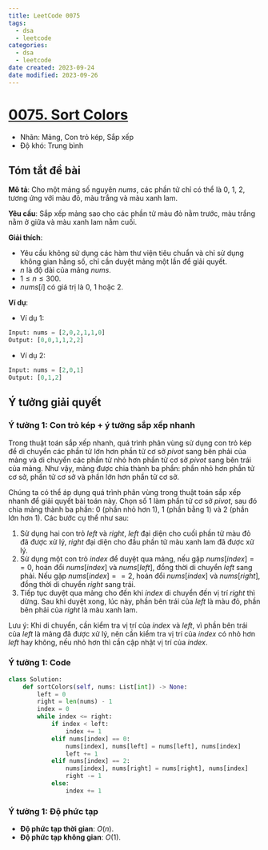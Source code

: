 ```yaml
---
title: LeetCode 0075
tags:
  - dsa
  - leetcode
categories:
  - dsa
  - leetcode
date created: 2023-09-24
date modified: 2023-09-26
---
```


# [0075. Sort Colors](https://leetcode.com/problems/sort-colors/)

- Nhãn: Mảng, Con trỏ kép, Sắp xếp
- Độ khó: Trung bình

## Tóm tắt đề bài

**Mô tả**: Cho một mảng số nguyên $nums$, các phần tử chỉ có thể là $0$, $1$, $2$, tương ứng với màu đỏ, màu trắng và màu xanh lam.

**Yêu cầu**: Sắp xếp mảng sao cho các phần tử màu đỏ nằm trước, màu trắng nằm ở giữa và màu xanh lam nằm cuối.

**Giải thích**:

- Yêu cầu không sử dụng các hàm thư viện tiêu chuẩn và chỉ sử dụng không gian hằng số, chỉ cần duyệt mảng một lần để giải quyết.
- $n$ là độ dài của mảng $nums$.
- $1 \le n \le 300$.
- $nums[i]$ có giá trị là $0$, $1$ hoặc $2$.

**Ví dụ**:

- Ví dụ 1:

```python
Input: nums = [2,0,2,1,1,0]
Output: [0,0,1,1,2,2]
```

- Ví dụ 2:

```python
Input: nums = [2,0,1]
Output: [0,1,2]
```

## Ý tưởng giải quyết

### Ý tưởng 1: Con trỏ kép + ý tưởng sắp xếp nhanh

Trong thuật toán sắp xếp nhanh, quá trình phân vùng sử dụng con trỏ kép để di chuyển các phần tử lớn hơn phần tử cơ sở $pivot$ sang bên phải của mảng và di chuyển các phần tử nhỏ hơn phần tử cơ sở $pivot$ sang bên trái của mảng. Như vậy, mảng được chia thành ba phần: phần nhỏ hơn phần tử cơ sở, phần tử cơ sở và phần lớn hơn phần tử cơ sở.

Chúng ta có thể áp dụng quá trình phân vùng trong thuật toán sắp xếp nhanh để giải quyết bài toán này. Chọn số $1$ làm phần tử cơ sở $pivot$, sau đó chia mảng thành ba phần: $0$ (phần nhỏ hơn $1$), $1$ (phần bằng $1$) và $2$ (phần lớn hơn $1$). Các bước cụ thể như sau:

1. Sử dụng hai con trỏ $left$ và $right$, $left$ đại diện cho cuối phần tử màu đỏ đã được xử lý, $right$ đại diện cho đầu phần tử màu xanh lam đã được xử lý.
2. Sử dụng một con trỏ $index$ để duyệt qua mảng, nếu gặp $nums[index] == 0$, hoán đổi $nums[index]$ và $nums[left]$, đồng thời di chuyển $left$ sang phải. Nếu gặp $nums[index] == 2$, hoán đổi $nums[index]$ và $nums[right]$, đồng thời di chuyển $right$ sang trái.
3. Tiếp tục duyệt qua mảng cho đến khi $index$ di chuyển đến vị trí $right$ thì dừng. Sau khi duyệt xong, lúc này, phần bên trái của $left$ là màu đỏ, phần bên phải của $right$ là màu xanh lam.

Lưu ý: Khi di chuyển, cần kiểm tra vị trí của $index$ và $left$, vì phần bên trái của $left$ là mảng đã được xử lý, nên cần kiểm tra vị trí của $index$ có nhỏ hơn $left$ hay không, nếu nhỏ hơn thì cần cập nhật vị trí của $index$.

### Ý tưởng 1: Code

```python
class Solution:
    def sortColors(self, nums: List[int]) -> None:
        left = 0
        right = len(nums) - 1
        index = 0
        while index <= right:
            if index < left:
                index += 1
            elif nums[index] == 0:
                nums[index], nums[left] = nums[left], nums[index]
                left += 1
            elif nums[index] == 2:
                nums[index], nums[right] = nums[right], nums[index]
                right -= 1
            else:
                index += 1
```

### Ý tưởng 1: Độ phức tạp

- **Độ phức tạp thời gian**: $O(n)$.
- **Độ phức tạp không gian**: $O(1)$.
